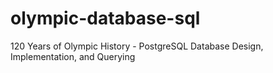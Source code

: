 # olympic-database-sql

120 Years of Olympic History - PostgreSQL Database Design, Implementation, and Querying
